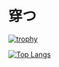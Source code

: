 # 穿つ

[![trophy](https://github-profile-trophy.vercel.app/?username=Shinnosuke-Hara)](https://github.com/ryo-ma/github-profile-trophy)



[![Top Langs](https://github-readme-stats.vercel.app/api/top-langs/?username=Shinnosuke-Hara)](https://github.com/anuraghazra/github-readme-stats)
